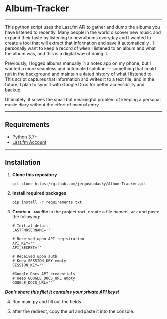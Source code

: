 ﻿# Album-Tracker

---

This python script uses the Last.fm API to gather and dump the albums you have listened to recently. Many people in the world discover new music and expand their taste by listening to new albums everyday and I wanted to create a tool that will extract that information and save it automatically . I personally want to keep a record of when I listened to an album and what the album was, and this is a digital way of doing it.

Previously, I logged albums manually in a notes app on my phone, but I wanted a more seamless and automated solution — something that could run in the background and maintain a dated history of what I listened to. This script captures that information and writes it to a text file, and in the future, I plan to sync it with Google Docs for better accessibility and backup.

Ultimately, it solves the small but meaningful problem of keeping a personal music diary without the effort of manual entry.

---

## Requirements

- Python 3.7+
- [Last.fm Account](https://www.last.fm/)

---

## Installation

1. **Clone this repository**
   ```bash
   git clone https://github.com/jergusnadasky/Album-Tracker.git
   
2. **Install required packages**
   ```bash
   pip install -r requirements.txt
   
3. **Create a `.env` file**
   In the project root, create a file named `.env` and paste the following:

   ```env
   # Initial detail
   LASTFMUSERNAME=''

   # Received upon API registration
   API_KEY=''
   API_SECRET=''

   # Received upon auth
   # Keep SESSION_KEY empty
   SESSION_KEY=''

   #Google Docs API credentials
   # Keep GOOGLE_DOCS_URL empty
   GOOGLE_DOCS_URL=''

   ```
  ***Don’t share this file! It contains your private API keys!***

  4. Run main.py and fill out the fields.

  5. after the redirect, copy the url and paste it into the console.



